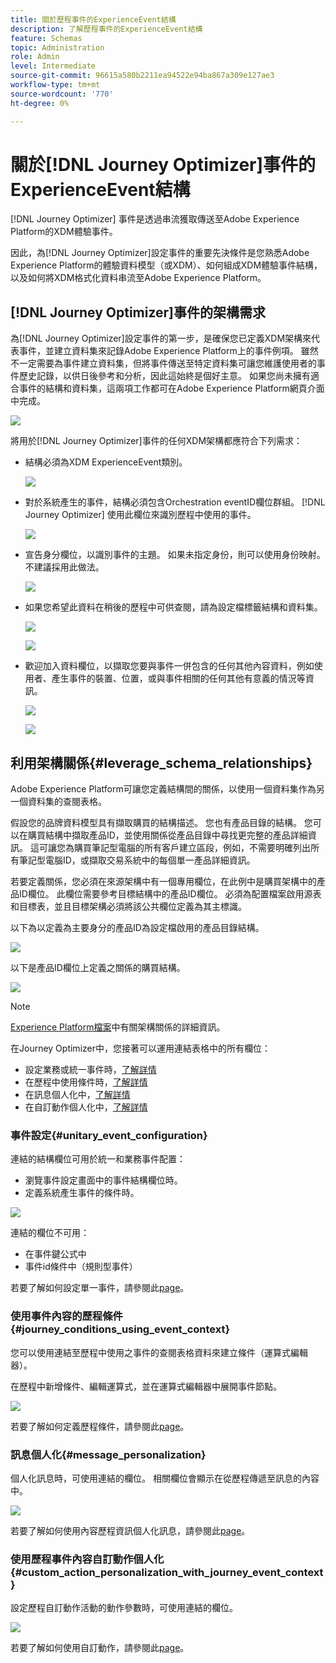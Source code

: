 ```yaml
---
title: 關於歷程事件的ExperienceEvent結構
description: 了解歷程事件的ExperienceEvent結構
feature: Schemas
topic: Administration
role: Admin
level: Intermediate
source-git-commit: 96615a580b2211ea94522e94ba867a309e127ae3
workflow-type: tm+mt
source-wordcount: '770'
ht-degree: 0%

---
```


# 關於[!DNL Journey Optimizer]事件的ExperienceEvent結構

[!DNL Journey Optimizer] 事件是透過串流獲取傳送至Adobe Experience Platform的XDM體驗事件。

因此，為[!DNL Journey Optimizer]設定事件的重要先決條件是您熟悉Adobe Experience Platform的體驗資料模型（或XDM）、如何組成XDM體驗事件結構，以及如何將XDM格式化資料串流至Adobe Experience Platform。

## [!DNL Journey Optimizer]事件的架構需求

為[!DNL Journey Optimizer]設定事件的第一步，是確保您已定義XDM架構來代表事件，並建立資料集來記錄Adobe Experience Platform上的事件例項。 雖然不一定需要為事件建立資料集，但將事件傳送至特定資料集可讓您維護使用者的事件歷史記錄，以供日後參考和分析，因此這始終是個好主意。 如果您尚未擁有適合事件的結構和資料集，這兩項工作都可在Adobe Experience Platform網頁介面中完成。

![](../assets/schema1.png)

將用於[!DNL Journey Optimizer]事件的任何XDM架構都應符合下列需求：

* 結構必須為XDM ExperienceEvent類別。

   ![](../assets/schema2.png)

* 對於系統產生的事件，結構必須包含Orchestration eventID欄位群組。 [!DNL Journey Optimizer] 使用此欄位來識別歷程中使用的事件。

   ![](../assets/schema3.png)

* 宣告身分欄位，以識別事件的主題。 如果未指定身份，則可以使用身份映射。 不建議採用此做法。

   ![](../assets/schema4.png)

* 如果您希望此資料在稍後的歷程中可供查閱，請為設定檔標籤結構和資料集。

   ![](../assets/schema5.png)

   ![](../assets/schema6.png)

* 歡迎加入資料欄位，以擷取您要與事件一併包含的任何其他內容資料，例如使用者、產生事件的裝置、位置，或與事件相關的任何其他有意義的情況等資訊。

   ![](../assets/schema7.png)

   ![](../assets/schema8.png)

## 利用架構關係{#leverage_schema_relationships}

Adobe Experience Platform可讓您定義結構間的關係，以使用一個資料集作為另一個資料集的查閱表格。

假設您的品牌資料模型具有擷取購買的結構描述。 您也有產品目錄的結構。 您可以在購買結構中擷取產品ID，並使用關係從產品目錄中尋找更完整的產品詳細資訊。 這可讓您為購買筆記型電腦的所有客戶建立區段，例如，不需要明確列出所有筆記型電腦ID，或擷取交易系統中的每個單一產品詳細資訊。

若要定義關係，您必須在來源架構中有一個專用欄位，在此例中是購買架構中的產品ID欄位。 此欄位需要參考目標結構中的產品ID欄位。 必須為配置檔案啟用源表和目標表，並且目標架構必須將該公共欄位定義為其主標識。

以下為以定義為主要身分的產品ID為設定檔啟用的產品目錄結構。

![](../assets/schema9.png)

以下是產品ID欄位上定義之關係的購買結構。

![](../assets/schema10.png)

>[!NOTE]
>
>[Experience Platform檔案](https://experienceleague.adobe.com/docs/platform-learn/tutorials/schemas/configure-relationships-between-schemas.html?lang=en)中有關架構關係的詳細資訊。

在Journey Optimizer中，您接著可以運用連結表格中的所有欄位：

* 設定業務或統一事件時，[了解詳情](../event/experience-event-schema.md#unitary_event_configuration)
* 在歷程中使用條件時，[了解詳情](../event/experience-event-schema.md#journey_conditions_using_event_context)
* 在訊息個人化中，[了解詳情](../event/experience-event-schema.md#message_personalization)
* 在自訂動作個人化中，[了解詳情](../event/experience-event-schema.md#custom_action_personalization_with_journey_event_context)

### 事件設定{#unitary_event_configuration}

連結的結構欄位可用於統一和業務事件配置：

* 瀏覽事件設定畫面中的事件結構欄位時。
* 定義系統產生事件的條件時。

![](../assets/schema11.png)

連結的欄位不可用：

* 在事件鍵公式中
* 事件id條件中（規則型事件）

若要了解如何設定單一事件，請參閱此[page](../event/about-creating.md)。

### 使用事件內容的歷程條件{#journey_conditions_using_event_context}

您可以使用連結至歷程中使用之事件的查閱表格資料來建立條件（運算式編輯器）。

在歷程中新增條件、編輯運算式，並在運算式編輯器中展開事件節點。

![](../assets/schema12.png)

若要了解如何定義歷程條件，請參閱此[page](../building-journeys/condition-activity.md)。

### 訊息個人化{#message_personalization}

個人化訊息時，可使用連結的欄位。 相關欄位會顯示在從歷程傳遞至訊息的內容中。

![](../assets/schema14.png)

若要了解如何使用內容歷程資訊個人化訊息，請參閱此[page](../personalization/personalization-use-case.md)。

### 使用歷程事件內容自訂動作個人化{#custom_action_personalization_with_journey_event_context}

設定歷程自訂動作活動的動作參數時，可使用連結的欄位。

![](../assets/schema13.png)

若要了解如何使用自訂動作，請參閱此[page](../building-journeys/using-custom-actions.md)。
